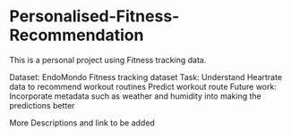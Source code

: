 # Personalised-Fitness-Recommendation

This is a personal project using Fitness tracking data.

Dataset: EndoMondo Fitness tracking dataset
Task: Understand Heartrate data to recommend workout routines
      Predict workout route
Future work: Incorporate metadata such as weather and humidity into making the predictions better

More Descriptions and link to be added
      
